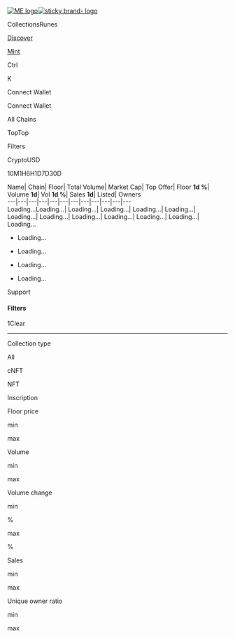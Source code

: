 [![ME
logo](/_next/image?url=https%3A%2F%2Fnext.cdn.magiceden.dev%2F_next%2Fstatic%2Fmedia%2Flogo_2.8aa56045.png&w=128&q=75)![sticky
brand-
logo](https://next.cdn.magiceden.dev/_next/static/media/logo_full_2.0e53796e.svg)](/)

CollectionsRunes

[Discover](/popular-collections)

[Mint](/launchpad)

Ctrl

K

Connect Wallet

Connect Wallet

All Chains

TopTop

Filters

CryptoUSD

10M1H6H1D7D30D

Name| Chain| Floor| Total Volume| Market Cap| Top Offer| Floor **1d %**|
Volume **1d**|  Vol **1d %**| Sales **1d**|  Listed| Owners  
---|---|---|---|---|---|---|---|---|---|---|---  
Loading...Loading...| Loading...| Loading...| Loading...| Loading...|
Loading...| Loading...| Loading...| Loading...| Loading...| Loading...|
Loading...  
  

  * Loading...

  * Loading...

  * Loading...

  * Loading...

Support

#### Filters

1Clear

* * *

Collection type

All

cNFT

NFT

Inscription

Floor price

min

max

Volume

min

max

Volume change

min

%

max

%

Sales

min

max

Unique owner ratio

min

max

